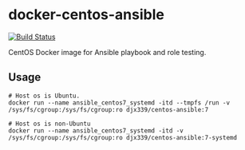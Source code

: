 # docker-centos-ansible

[![Build Status](https://travis-ci.org/djx339/docker-centos-ansible.svg?branch=master)](https://travis-ci.org/djx339/docker-centos-ansible)

CentOS Docker image for Ansible playbook and role testing.


## Usage

```shell
# Host os is Ubuntu.
docker run --name ansible_centos7_systemd -itd --tmpfs /run -v /sys/fs/cgroup:/sys/fs/cgroup:ro djx339/centos-ansible:7

# Host os is non-Ubuntu
docker run --name ansible_centos7_systemd -itd -v /sys/fs/cgroup:/sys/fs/cgroup:ro djx339/centos-ansible:7-systemd
```
